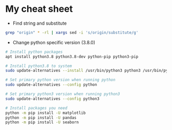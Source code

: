 # My cheat sheet


* Find string and substitute
``` bash
grep "origin" * -rl | xargs sed -i 's/origin/substitute/g'
```

* Change python specific version (3.8.0)
``` bash
# Install python packages
apt install python3.8 python3.8-dev python-pip python3-pip

# Install python3.8 to system
sudo update-alternatives --install /usr/bin/python3 python3 /usr/bin/python3.8 0

# Set primary python version when running python
sudo update-alternatives --config python

# Set primary python3 version when running python3
sudo update-alternatives --config python3

# Install packages you need
python -m pip install -U matplotlib
python -m pip install -U pandas
python -m pip install -U seaborn
```
